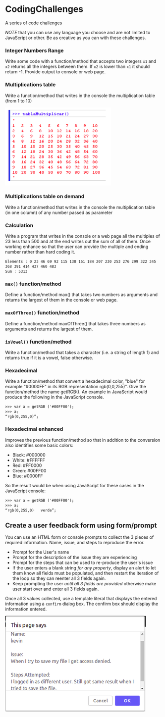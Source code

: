 # CodingChallenges
A series of code challenges

*NOTE* that you can use any language you choose and are not limited to JavaScript or other. Be as creative as you can with these challenges.

### Integer Numbers Range

Write some code with a function/method that accepts two integers `x1` and `x2` returns all the integers between them. If `x2` is lower than `x1` it should return -1. Provide output to console or web page.

### Multiplications table

Write a function/method that writes in the console the multiplication table (from 1 to 10)

![multiplication](./multiplication-table.png?raw=true)

### Multiplications table on demand

Write a function/method that writes in the console the multiplication table (in one column) of any number passed as parameter

### Calculation

Write a program that writes in the console or a web page all the multiples of 23 less than 500 and at the end writes out the sum of all of them. Once working enhance so that the user can provide the multiple and ending number rather than hard coding it.

    Elements : 0 23 46 69 92 115 138 161 184 207 230 253 276 299 322 345 368 391 414 437 460 483
    Sum : 5313

### `max()` function/method

Define a function/method max() that takes two numbers as arguments and returns the largest of them in the console or web page. 

### `maxOfThree()` function/method

Define a function/method maxOfThree() that takes three numbers as arguments and returns the largest of them.

### `isVowel()` function/method

Write a function/method that takes a character (i.e. a string of length 1) and returns true if it is a vowel, false otherwise.

### Hexadecimal 

Write a function/method that convert a hexadecimal color, "blue" for example "#0000FF" in its RGB representation rgb(0,0,255)". Give the function/method the name getRGB(). An example in JavaScript would produce the following in the JavaScript console.


    >>> var a = getRGB ('#00FF00');
    >>> a;
    “rgb(0,255,0)”;


### Hexadecimal enhanced

Improves the previous function/method so that in addition to the conversion also identifies some basic colors:
- Black: #000000
- White: #FFFFFF
- Red: #FF0000
- Green: #00FF00
- Blue: #0000FF

So the result would be when using JavaScript for these cases in the JavaScript console:

    >>> var a = getRGB ('#00FF00'); 
    >>> a;
    “rgb(0,255,0)   verde”;


## Create a user feedback form using form/prompt
You can use an HTML form or console prompts to collect the 3 pieces of required information. 
Name, issue, and steps to reproduce the error.

- Prompt for the User's name
- Prompt for the description of the issue they are experiencing
- Prompt for the steps that can be used to re-produce the user's issue
- If the user enters a blank string *for any property*, display an alert to let them know all fields must be populated, and then restart the iteration of the loop so they can reenter all 3 fields again.
- Keep prompting the user *until all 3 fields are provided* otherwise make user start over and enter all 3 fields again.

Once all 3 values collected, use a template literal that displays the entered information using a `confirm` dialog box.
The confirm box should display the information entered.

![Example Confirm Output](./confirm.png)
